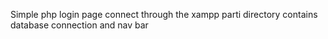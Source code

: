 Simple php login page 
connect through the xampp 
parti directory contains database connection and nav bar
